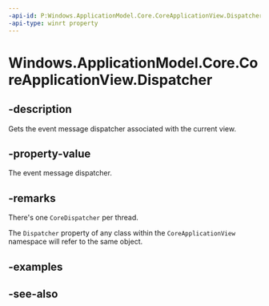 ```yaml
---
-api-id: P:Windows.ApplicationModel.Core.CoreApplicationView.Dispatcher
-api-type: winrt property
---
```


<!-- Property syntax
public Windows.UI.Core.CoreDispatcher Dispatcher { get; }
-->

# Windows.ApplicationModel.Core.CoreApplicationView.Dispatcher

## -description
Gets the event message dispatcher associated with the current view.

## -property-value
The event message dispatcher.

## -remarks

There's one `CoreDispatcher` per thread.  

The `Dispatcher` property of any class within the `CoreApplicationView` namespace will refer to the same object.

## -examples

## -see-also
